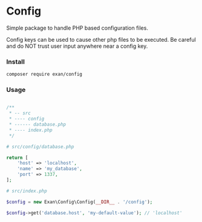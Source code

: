 # Config

Simple package to handle PHP based configuration files.

Config keys can be used to cause other php files to be executed. Be careful and do NOT trust user input anywhere near a config key.

### Install

```sh
composer require exan/config
```

### Usage

```php

/**
 * -- src
 * ---- config
 * ------ database.php
 * ---- index.php
 */

# src/config/database.php

return [
    'host' => 'localhost',
    'name' => 'my_database',
    'port' => 1337,
];

# src/index.php

$config = new Exan\Config\Config(__DIR__ . '/config');

$config->get('database.host', 'my-default-value'); // 'localhost'
```
